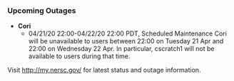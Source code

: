 ### Upcoming Outages 

- **Cori**     
    - 04/21/20 22:00-04/22/20 22:00 PDT, Scheduled Maintenance
               Cori will be unavailable to users between 22:00 on Tuesday 21
               Apr and 22:00 on Wednesday 22 Apr.  In particular, cscratch1
               will not be available to users during that time.

Visit <http://my.nersc.gov/> for latest status and outage 
information.


